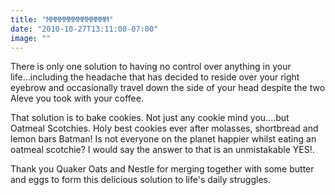 ```yaml
---
title: "MMMMMMMMMMMMMM"
date: "2010-10-27T13:11:00-07:00"
image: ""
---
```


There is only one solution to having no control over anything in your life...including the headache that has decided to reside over your right eyebrow and occasionally travel down the side of your head despite the two Aleve you took with your coffee. 

That solution is to bake cookies. Not just any cookie mind you....but Oatmeal Scotchies. Holy best cookies ever after molasses, shortbread and lemon bars Batman! 
Is not everyone on the planet happier whilst eating an oatmeal scotchie? I would say the answer to that is an unmistakable YES!.

Thank you Quaker Oats and Nestle for merging together with some butter and eggs to form this delicious solution to life's daily struggles.
